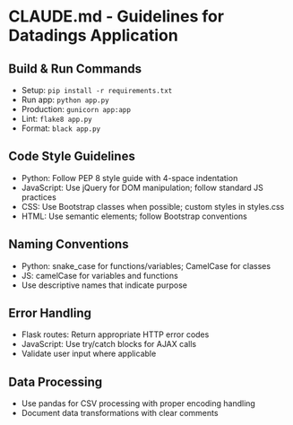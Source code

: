 # CLAUDE.md - Guidelines for Datadings Application

## Build & Run Commands
- Setup: `pip install -r requirements.txt`
- Run app: `python app.py`
- Production: `gunicorn app:app`
- Lint: `flake8 app.py`
- Format: `black app.py`

## Code Style Guidelines
- Python: Follow PEP 8 style guide with 4-space indentation
- JavaScript: Use jQuery for DOM manipulation; follow standard JS practices
- CSS: Use Bootstrap classes when possible; custom styles in styles.css
- HTML: Use semantic elements; follow Bootstrap conventions

## Naming Conventions
- Python: snake_case for functions/variables; CamelCase for classes
- JS: camelCase for variables and functions
- Use descriptive names that indicate purpose

## Error Handling
- Flask routes: Return appropriate HTTP error codes
- JavaScript: Use try/catch blocks for AJAX calls
- Validate user input where applicable

## Data Processing
- Use pandas for CSV processing with proper encoding handling
- Document data transformations with clear comments